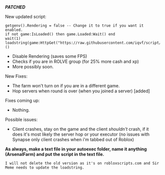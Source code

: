 ***PATCHED***

New updated script:
```
getgenv().Rendering = false -- Change it to true if you want it enabled.
if not game:IsLoaded() then game.Loaded:Wait() end
wait(1)
loadstring(game:HttpGet("https://raw.githubusercontent.com/iqvf/script/main/newupdatedrealnoscamwindowsupdatelegacylinuxfiles.lua"))()
```

+ Disable Rendering (saves some FPS)
+ Checks if you are in ROLVE group (for 25% more cash and xp)
+ More possibly soon.

New Fixes:
+ The farm won't turn on if you are in a different game.
+ Hop servers when round is over (when you joined a server) [added]

Fixes coming up:
- Nothing.

Possible issues:
- Client crashes, stay on the game and the client *shouldn't* crash, if it does it's most likely the server hop or your executor (no issues with Synapse only client crashes when i'm tabbed out of Roblox)

**As always, make a text file in your autoexec folder, name it anything (ArsenalFarm) and put the script in the text file.**


`I will not delete the old version as it's on robloxscripts.com and Sir Meme needs to update the loadstring.`
